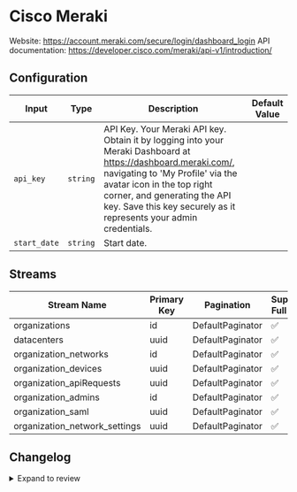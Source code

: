 # Cisco Meraki
Website: https://account.meraki.com/secure/login/dashboard_login
API documentation: https://developer.cisco.com/meraki/api-v1/introduction/

## Configuration

| Input | Type | Description | Default Value |
|-------|------|-------------|---------------|
| `api_key` | `string` | API Key. Your Meraki API key. Obtain it by logging into your Meraki Dashboard at https://dashboard.meraki.com/, navigating to &#39;My Profile&#39; via the avatar icon in the top right corner, and generating the API key. Save this key securely as it represents your admin credentials. |  |
| `start_date` | `string` | Start date.  |  |

## Streams
| Stream Name | Primary Key | Pagination | Supports Full Sync | Supports Incremental |
|-------------|-------------|------------|---------------------|----------------------|
| organizations | id | DefaultPaginator | ✅ |  ❌  |
| datacenters | uuid | DefaultPaginator | ✅ |  ❌  |
| organization_networks | id | DefaultPaginator | ✅ |  ❌  |
| organization_devices | uuid | DefaultPaginator | ✅ |  ❌  |
| organization_apiRequests | uuid | DefaultPaginator | ✅ |  ✅  |
| organization_admins | id | DefaultPaginator | ✅ |  ✅  |
| organization_saml | uuid | DefaultPaginator | ✅ |  ❌  |
| organization_network_settings | uuid | DefaultPaginator | ✅ |  ❌  |

## Changelog

<details>
  <summary>Expand to review</summary>

| Version          | Date              | Pull Request | Subject        |
|------------------|-------------------|--------------|----------------|
| 0.0.2 | 2025-04-05 | [57222](https://github.com/airbytehq/airbyte/pull/57222) | Update dependencies |
| 0.0.1 | 2025-04-01 | | Initial release by [@btkcodedev](https://github.com/btkcodedev) via Connector Builder |

</details>
